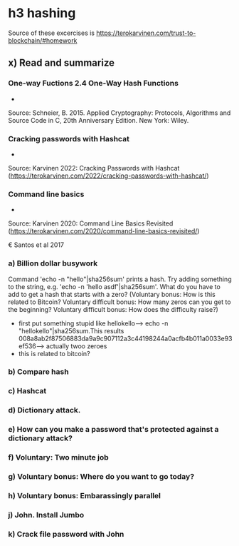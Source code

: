 # h3 hashing
Source of these excercises is https://terokarvinen.com/trust-to-blockchain/#homework
## x) Read and summarize
###  One-way Fuctions 2.4 One-Way Hash Functions
- 
Source: Schneier, B. 2015. Applied Cryptography: Protocols, Algorithms and Source Code in C, 20th Anniversary Edition. New York: Wiley.
### Cracking passwords with Hashcat
-
Source: Karvinen 2022: Cracking Passwords with Hashcat (https://terokarvinen.com/2022/cracking-passwords-with-hashcat/)
### Command line basics
-

Source: Karvinen 2020: Command Line Basics Revisited (https://terokarvinen.com/2020/command-line-basics-revisited/)

€ Santos et al 2017
### a) Billion dollar busywork
Command 'echo -n "hello"|sha256sum' prints a hash. Try adding something to the string, e.g. 'echo -n 'hello asdf'|sha256sum'. What do you have to add to get a hash that starts with a zero? (Voluntary bonus: How is this related to Bitcoin? Voluntary difficult bonus: How many zeros can you get to the beginning? Voluntary difficult bonus: How does the difficulty raise?)
- first put something stupid like hellokello--> echo -n "hellokello"|sha256sum.This results 008a8ab2f87506883da9a9c907112a3c44198244a0acfb4b011a0033e93ef536--> actually twoo zeroes
- this is related to bitcoin?

### b) Compare hash

### c) Hashcat

### d) Dictionary attack.

### e) How can you make a password that's protected against a dictionary attack?

### f) Voluntary: Two minute job

### g) Voluntary bonus: Where do you want to go today?

### h) Voluntary bonus: Embarassingly parallel

### j) John. Install Jumbo

### k) Crack file password with John

